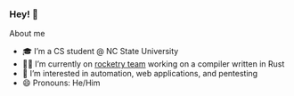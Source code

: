 ### Hey! 👋

About me
- 🎓 I’m a CS student @ NC State University 
- 👨‍🔬 I’m currently on [rocketry team](http://liquidrocketry.com/) working on a compiler written in Rust
- 🔬 I’m interested in automation, web applications, and pentesting
- 😄 Pronouns: He/Him

